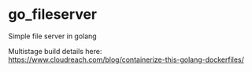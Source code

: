 # go_fileserver
Simple file server in golang

Multistage build details here:  https://www.cloudreach.com/blog/containerize-this-golang-dockerfiles/